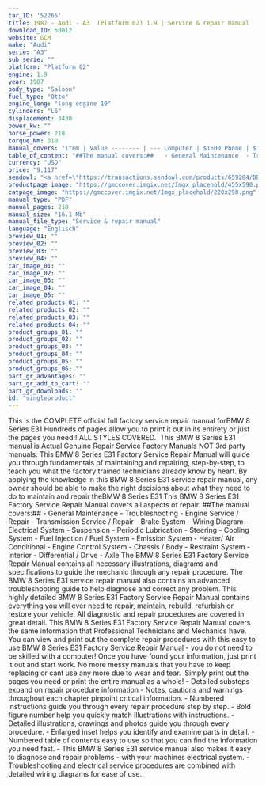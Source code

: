 ```yaml
---
car_ID: '52265'
title: 1987 - Audi - A3  (Platform 02) 1.9 | Service & repair manual
download_ID: 50012
website: GCM
make: "Audi"
serie: "A3"
sub_serie: ""
platform: "Platform 02"
engine: 1.9
year: 1987
body_type: "Saloon"
fuel_type: "Otto"
engine_long: "long engine 19"
cylinders: "L6"
displacement: 3430
power_kw: ""
horse_power: 218
torque_Nm: 310
manual_covers: "Item | Value -------- | --- Computer | $1600 Phone | $12 Pipe | $19"
table_of_content: "##The manual covers:##   - General Maintenance  - Troubleshooting  - Engine Service / Repair  - Transmission Service / Repair  - Brake System  - Wiring Diagram  - Electrical System  - Suspension  - Periodic Lubrication  - Steering  - Cooling System  - Fuel Injection / Fuel System  - Emission System  - Heater/ Air Conditional  - Engine Control System  - Chassis / Body  - Restraint System  - Interior  - Differential / Drive  - Axle"
currency: "USD"
price: "9,117"
sendowl: "<a href=\"https://transactions.sendowl.com/products/659284/DB30BBE0/add_to_cart\" rel=\"nofollow\"><img src=\"https://transactions.sendowl.com/assets/external/add-to-cart.png\" /></a><script type=\"text/javascript\" src=\"https://transactions.sendowl.com/assets/sendowl.js\" ></script>"
productpage_image: "https://gmccover.imgix.net/Imgx_placehold/455x590.png"
catpage_image: "https://gmccover.imgix.net/Imgx_placehold/220x290.png"
manual_type: "PDF"
manual_pages: 218
manual_size: "16.1 Mb"
manual_file_type: "Service & repair manual"
language: "Englisch"
preview_01: ""
preview_02: ""
preview_03: ""
preview_04: ""
car_image_01: ""
car_image_02: ""
car_image_03: ""
car_image_04: ""
car_image_05: ""
related_products_01: ""
related_products_02: ""
related_products_03: ""
related_products_04: ""
product_groups_01: ""
product_groups_02: ""
product_groups_03: ""
product_groups_04: ""
product_groups_05: ""
product_groups_06: ""
part_gr_advantages: ""
part_gr_add_to_cart: ""
part_gr_downloads: ""
id: "singleproduct"
---
```


This is the COMPLETE official full factory service repair manual forBMW 8 Series E31 Hundreds of pages allow you to print it out in its entirety or just the pages you need!! ALL STYLES COVERED.&nbsp;  This BMW 8 Series E31 manual is Actual Genuine Repair Service Factory Manuals NOT 3rd party manuals.  This BMW 8 Series E31 Factory Service Repair Manual will guide you through fundamentals of maintaining and repairing, step-by-step, to teach you what the factory trained technicians already know by heart. By applying the knowledge in this BMW 8 Series E31 service repair manual, any owner should be able to make the right decisions about what they need to do to maintain and repair theBMW 8 Series E31  This BMW 8 Series E31 Factory Service Repair Manual covers all aspects of repair.  ##The manual covers:##   - General Maintenance  - Troubleshooting  - Engine Service / Repair  - Transmission Service / Repair  - Brake System  - Wiring Diagram  - Electrical System  - Suspension  - Periodic Lubrication  - Steering  - Cooling System  - Fuel Injection / Fuel System  - Emission System  - Heater/ Air Conditional  - Engine Control System  - Chassis / Body  - Restraint System  - Interior  - Differential / Drive  - Axle  The BMW 8 Series E31 Factory Service Repair Manual contains all necessary illustrations, diagrams and specifications to guide the mechanic through any repair procedure. The BMW 8 Series E31 service repair manual also contains an advanced troubleshooting guide to help diagnose and correct any problem.  This highly detailed BMW 8 Series E31 Factory Service Repair Manual contains everything you will ever need to repair, maintain, rebuild, refurbish or restore your vehicle. All diagnostic and repair procedures are covered in great detail. This BMW 8 Series E31 Factory Service Repair Manual covers the same information that Professional Technicians and Mechanics have.  You can view and print out the complete repair procedures with this easy to use BMW 8 Series E31 Factory Service Repair Manual - you do not need to be skilled with a computer! Once you have found your information, just print it out and start work. No more messy manuals that you have to keep replacing or cant use any more due to wear and tear.&nbsp;  Simply print out the pages you need or print the entire manual as a whole!   - Detailed substeps expand on repair procedure information  - Notes, cautions and warnings throughout each chapter pinpoint critical information.  - Numbered instructions guide you through every repair procedure step by step.  - Bold figure number help you quickly match illustrations with instructions.  - Detailed illustrations, drawings and photos guide you through every procedure.  - Enlarged inset helps you identify and examine parts in detail.  - Numbered table of contents easy to use so that you can find the information you need fast.  - This BMW 8 Series E31 service manual also makes it easy to diagnose and repair problems  - with your machines electrical system.   - Troubleshooting and electrical service procedures are combined with detailed wiring diagrams for ease of use.
